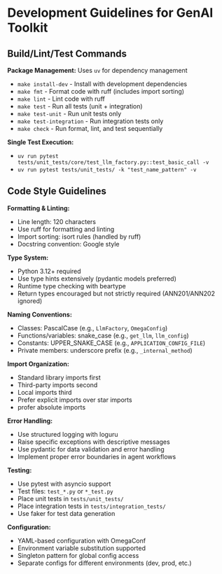 # Development Guidelines for GenAI Toolkit

## Build/Lint/Test Commands

**Package Management:** Uses `uv` for dependency management
- `make install-dev` - Install with development dependencies
- `make fmt` - Format code with ruff (includes import sorting)
- `make lint` - Lint code with ruff
- `make test` - Run all tests (unit + integration)
- `make test-unit` - Run unit tests only
- `make test-integration` - Run integration tests only
- `make check` - Run format, lint, and test sequentially

**Single Test Execution:**
- `uv run pytest tests/unit_tests/core/test_llm_factory.py::test_basic_call -v`
- `uv run pytest tests/unit_tests/ -k "test_name_pattern" -v`

## Code Style Guidelines

**Formatting & Linting:**
- Line length: 120 characters
- Use ruff for formatting and linting
- Import sorting: isort rules (handled by ruff)
- Docstring convention: Google style

**Type System:**
- Python 3.12+ required
- Use type hints extensively (pydantic models preferred)
- Runtime type checking with beartype
- Return types encouraged but not strictly required (ANN201/ANN202 ignored)

**Naming Conventions:**
- Classes: PascalCase (e.g., `LlmFactory`, `OmegaConfig`)
- Functions/variables: snake_case (e.g., `get_llm`, `llm_config`)
- Constants: UPPER_SNAKE_CASE (e.g., `APPLICATION_CONFIG_FILE`)
- Private members: underscore prefix (e.g., `_internal_method`)

**Import Organization:**
- Standard library imports first
- Third-party imports second
- Local imports third
- Prefer explicit imports over star imports
- profer absolute imports

**Error Handling:**
- Use structured logging with loguru
- Raise specific exceptions with descriptive messages
- Use pydantic for data validation and error handling
- Implement proper error boundaries in agent workflows

**Testing:**
- Use pytest with asyncio support
- Test files: `test_*.py` or `*_test.py`
- Place unit tests in `tests/unit_tests/`
- Place integration tests in `tests/integration_tests/`
- Use faker for test data generation

**Configuration:**
- YAML-based configuration with OmegaConf
- Environment variable substitution supported
- Singleton pattern for global config access
- Separate configs for different environments (dev, prod, etc.)